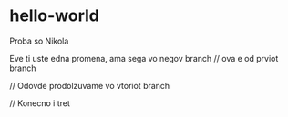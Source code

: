 # hello-world
Proba so Nikola

Eve ti uste edna promena, ama sega vo negov branch	// ova e od prviot branch

// Odovde prodolzuvame vo vtoriot branch




// Konecno i tret 
